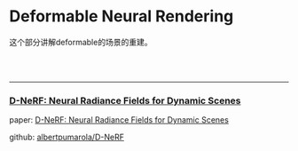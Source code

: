 # Deformable Neural Rendering

这个部分讲解deformable的场景的重建。

<br><br>
***

### [D-NeRF: Neural Radiance Fields for Dynamic Scenes](https://arxiv.org/abs/2011.13961)

paper: [D-NeRF: Neural Radiance Fields for Dynamic Scenes](https://arxiv.org/abs/2011.13961)

github: [albertpumarola/D-NeRF](https://github.com/albertpumarola/D-NeRF)

